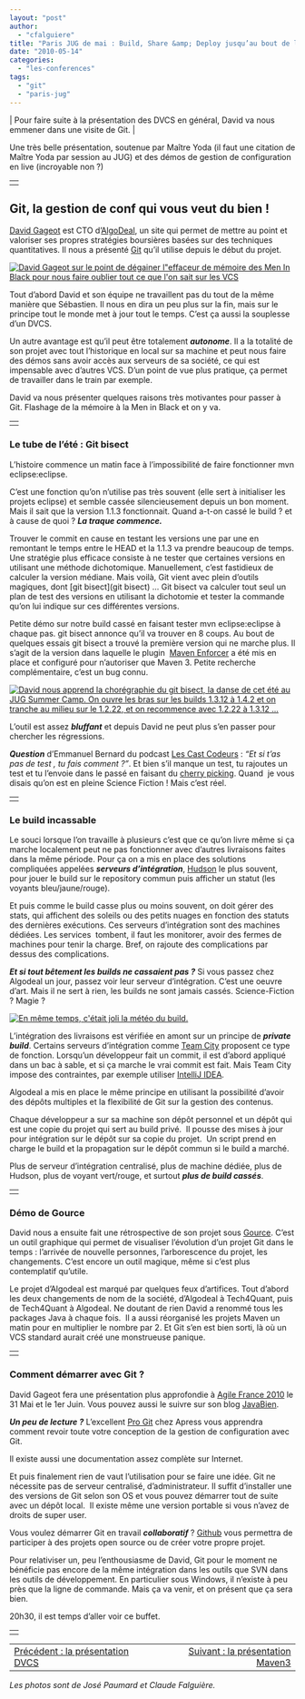 ```yaml
---
layout: "post"
author: 
  - "cfalguiere"
title: "Paris JUG de mai : Build, Share &amp; Deploy jusqu’au bout de la nuit (3)"
date: "2010-05-14"
categories: 
  - "les-conferences"
tags: 
  - "git"
  - "paris-jug"
---
```


| Pour faire suite à la présentation des DVCS en général, David va nous emmener dans une visite de Git. |

Une très belle présentation, soutenue par Maître Yoda (il faut une citation de Maître Yoda par session au JUG) et des démos de gestion de configuration en live (incroyable non ?)

<table border="0"><tbody><tr><td></td></tr></tbody></table>

## Git, la gestion de conf qui vous veut du bien !

[David Gageot](http://www.parisjug.org/xwiki/bin/view/Speaker/DavidGageot) est CTO d’[AlgoDeal](https://beta.algodeal.com/home.html), un site qui permet de mettre au point et valoriser ses propres stratégies boursières basées sur des techniques quantitatives. Il nous a présenté [Git](http://git-scm.com/) qu’il utilise depuis le début du projet.

[![David Gageot sur le point de dégainer l"effaceur de mémoire des Men In Black pour nous faire oublier tout ce que l'on sait sur les VCS](/assets/2010/05/2010-05-14-paris-jug-de-mai-build-share-deploy-jusquau-bout-de-la-nuit-3/JUG_20100511_SBD_git1-199x300.jpg "JUG_20100511_SBD_git1")](http://jduchess.org/duchess-france/files/2010/05/JUG_20100511_SBD_git1.jpg)

Tout d’abord David et son équipe ne travaillent pas du tout de la même manière que Sébastien. Il nous en dira un peu plus sur la fin, mais sur le principe tout le monde met à jour tout le temps. C’est ça aussi la souplesse d’un DVCS.

Un autre avantage est qu’il peut être totalement _**autonome**_. Il a la totalité de son projet avec tout l’historique en local sur sa machine et peut nous faire des démos sans avoir accès aux serveurs de sa société, ce qui est impensable avec d’autres VCS. D’un point de vue plus pratique, ça permet de travailler dans le train par exemple.

David va nous présenter quelques raisons très motivantes pour passer à Git. Flashage de la mémoire à la Men in Black et on y va.

<table border="0"><tbody><tr><td></td></tr></tbody></table>

### Le tube de l’été : Git bisect

L’histoire commence un matin face à l’impossibilité de faire fonctionner mvn eclipse:eclipse.

C’est une fonction qu’on n’utilise pas très souvent (elle sert à initialiser les projets eclipse) et semble cassée silencieusement depuis un bon moment. Mais il sait que la version 1.1.3 fonctionnait. Quand a-t-on cassé le build ? et à cause de quoi ? _**La traque commence.**_

Trouver le commit en cause en testant les versions une par une en remontant le temps entre le HEAD et la 1.1.3 va prendre beaucoup de temps. Une stratégie plus efficace consiste à ne tester que certaines versions en utilisant une méthode dichotomique. Manuellement, c’est fastidieux de calculer la version médiane. Mais voilà, Git vient avec plein d’outils magiques, dont [git bisect](git bisect) … Git bisect va calculer tout seul un plan de test des versions en utilisant la dichotomie et tester la commande qu’on lui indique sur ces différentes versions.

Petite démo sur notre build cassé en faisant tester mvn eclipse:eclipse à chaque pas. git bisect annonce qu’il va trouver en 8 coups. Au bout de quelques essais git bisect a trouvé la première version qui ne marche plus. Il s’agit de la version dans laquelle le plugin  [Maven Enforcer](http://maven.apache.org/plugins/maven-enforcer-plugin/) a été mis en place et configuré pour n’autoriser que Maven 3. Petite recherche complémentaire, c’est un bug connu.

[![David nous apprend la chorégraphie du git bisect, la danse de cet été au JUG Summer Camp. On ouvre les bras sur les builds 1.3.12 à 1.4.2 et on tranche au milieu sur le 1.2.22, et on recommence avec 1.2.22 à 1.3.12 ...](/assets/2010/05/2010-05-14-paris-jug-de-mai-build-share-deploy-jusquau-bout-de-la-nuit-3/IMG_0066-300x225.jpg "IMG_0066")](http://jduchess.org/duchess-france/files/2010/05/IMG_0066.JPG)

L’outil est assez **_bluffant_** et depuis David ne peut plus s’en passer pour chercher les régressions.

**_Question_** d’Emmanuel Bernard du podcast [Les Cast Codeurs](http://lescastcodeurs.com/) : _“Et si t’as pas de test , tu fais comment ?”_. Et bien s’il manque un test, tu rajoutes un test et tu l’envoie dans le passé en faisant du [cherry picking](http://www.kernel.org/pub/software/scm/git/docs/git-cherry-pick.html). Quand  je vous disais qu’on est en pleine Science Fiction ! Mais c’est réel.

<table border="0"><tbody><tr><td></td></tr></tbody></table>

### Le build incassable

Le souci lorsque l’on travaille à plusieurs c’est que ce qu’on livre même si ça marche localement peut ne pas fonctionner avec d’autres livraisons faites dans la même période. Pour ça on a mis en place des solutions compliquées appelées _**serveurs d’intégration**_, [Hudson](http://hudson-ci.org/) le plus souvent,  pour jouer le build sur le repository commun puis afficher un statut (les voyants bleu/jaune/rouge).

Et puis comme le build casse plus ou moins souvent, on doit gérer des stats, qui affichent des soleils ou des petits nuages en fonction des statuts des dernières exécutions. Ces serveurs d’intégration sont des machines dédiées. Les services  tombent, il faut les monitorer, avoir des fermes de machines pour tenir la charge. Bref, on rajoute des complications par dessus des complications.

_**Et si tout bêtement les builds ne cassaient pas ?**_ Si vous passez chez Algodeal un jour, passez voir leur serveur d’intégration. C’est une oeuvre d’art. Mais il ne sert à rien, les builds ne sont jamais cassés. Science-Fiction ? Magie ?

[![En même temps, c'était joli la météo du build.](/assets/2010/05/2010-05-14-paris-jug-de-mai-build-share-deploy-jusquau-bout-de-la-nuit-3/JUG_20100511_SBD_build_incassable.jpg "JUG_20100511_SBD_build_incassable")](http://jduchess.org/duchess-france/files/2010/05/JUG_20100511_SBD_build_incassable.jpg)

L’intégration des livraisons est vérifiée en amont sur un principe de **_private build_**. Certains serveurs d’intégration comme [Team City](http://www.jetbrains.com/teamcity/) proposent ce type de fonction. Lorsqu’un développeur fait un commit, il est d’abord appliqué dans un bac à sable, et si ça marche le vrai commit est fait. Mais Team City impose des contraintes, par exemple utiliser [IntelliJ IDEA](http://www.jetbrains.com/idea/).

Algodeal a mis en place le même principe en utilisant la possibilité d’avoir des dépôts multiples et la flexibilité de Git sur la gestion des contenus.

Chaque développeur a sur sa machine son dépôt personnel et un dépôt qui est une copie du projet qui sert au build privé.  Il pousse des mises à jour pour intégration sur le dépôt sur sa copie du projet.  Un script prend en charge le build et la propagation sur le dépôt commun si le build a marché.

Plus de serveur d’intégration centralisé, plus de machine dédiée, plus de Hudson, plus de voyant vert/rouge, et surtout _**plus de build cassés**_.

<table border="0"><tbody><tr><td></td></tr></tbody></table>

### Démo de Gource

David nous a ensuite fait une rétrospective de son projet sous [Gource](http://code.google.com/p/gource/). C’est un outil graphique qui permet de visualiser l’évolution d’un projet Git dans le temps : l’arrivée de nouvelle personnes, l’arborescence du projet, les changements. C’est encore un outil magique, même si c’est plus contemplatif qu’utile.

Le projet d’Algodeal est marqué par quelques feux d’artifices. Tout d’abord les deux changements de nom de la société, d’Algodeal à Tech4Quant, puis de Tech4Quant à Algodeal. Ne doutant de rien David a renommé tous les packages Java à chaque fois.  Il a aussi réorganisé les projets Maven un matin pour en multiplier le nombre par 2. Et Git s’en est bien sorti, là où un VCS standard aurait créé une monstrueuse panique.

<table border="0"><tbody><tr><td></td></tr></tbody></table>

### Comment démarrer avec Git ?

David Gageot fera une présentation plus approfondie à [Agile France 2010](http://conf.agile-france.org/) le 31 Mai et le 1er Juin. Vous pouvez aussi le suivre sur son blog [JavaBien](http://blog.javabien.net/).

_**Un peu de lecture ?**_ L’excellent [Pro Git](http://progit.org/) chez Apress vous apprendra comment revoir toute votre conception de la gestion de configuration avec Git.

Il existe aussi une documentation assez complète sur Internet.

Et puis finalement rien de vaut l’utilisation pour se faire une idée. Git ne nécessite pas de serveur centralisé, d’administrateur. Il suffit d’installer une des versions de Git selon son OS et vous pouvez démarrer tout de suite avec un dépôt local.  Il existe même une version portable si vous n’avez de droits de super user.

Vous voulez démarrer Git en travail _**collaboratif**_ ? [Github](https://github.com/) vous permettra de participer à des projets open source ou de créer votre propre projet.

Pour relativiser un, peu l’enthousiasme de David, Git pour le moment ne bénéficie pas encore de la même intégration dans les outils que SVN dans les outils de développement. En particulier sous Windows, il n’existe à peu près que la ligne de commande. Mais ça va venir, et on présent que ça sera bien.

20h30, il est temps d’aller voir ce buffet.

<table border="0"><tbody><tr><td></td></tr></tbody></table>

<table width="100%" border="0"><tbody><tr><td style="text-align: left;"><a href="http://jduchess.org/duchess-france/?p=371">Précédent : la présentation DVCS</a></td><td style="text-align: right;"><a href="http://jduchess.org/duchess-france/?p=444">Suivant : la présentation Maven3</a></td></tr></tbody></table>

_Les photos sont de José Paumard et Claude Falguière._
